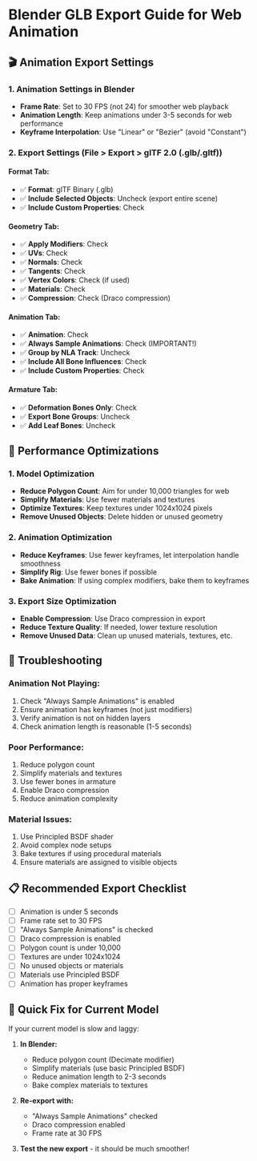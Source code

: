 # Blender GLB Export Guide for Web Animation

## 🎬 **Animation Export Settings**

### 1. **Animation Settings in Blender**

- **Frame Rate**: Set to 30 FPS (not 24) for smoother web playback
- **Animation Length**: Keep animations under 3-5 seconds for web performance
- **Keyframe Interpolation**: Use "Linear" or "Bezier" (avoid "Constant")

### 2. **Export Settings (File > Export > glTF 2.0 (.glb/.gltf))**

#### **Format Tab:**

- ✅ **Format**: glTF Binary (.glb)
- ✅ **Include Selected Objects**: Uncheck (export entire scene)
- ✅ **Include Custom Properties**: Check

#### **Geometry Tab:**

- ✅ **Apply Modifiers**: Check
- ✅ **UVs**: Check
- ✅ **Normals**: Check
- ✅ **Tangents**: Check
- ✅ **Vertex Colors**: Check (if used)
- ✅ **Materials**: Check
- ✅ **Compression**: Check (Draco compression)

#### **Animation Tab:**

- ✅ **Animation**: Check
- ✅ **Always Sample Animations**: Check (IMPORTANT!)
- ✅ **Group by NLA Track**: Uncheck
- ✅ **Include All Bone Influences**: Check
- ✅ **Include Custom Properties**: Check

#### **Armature Tab:**

- ✅ **Deformation Bones Only**: Check
- ✅ **Export Bone Groups**: Uncheck
- ✅ **Add Leaf Bones**: Uncheck

## 🚀 **Performance Optimizations**

### 1. **Model Optimization**

- **Reduce Polygon Count**: Aim for under 10,000 triangles for web
- **Simplify Materials**: Use fewer materials and textures
- **Optimize Textures**: Keep textures under 1024x1024 pixels
- **Remove Unused Objects**: Delete hidden or unused geometry

### 2. **Animation Optimization**

- **Reduce Keyframes**: Use fewer keyframes, let interpolation handle smoothness
- **Simplify Rig**: Use fewer bones if possible
- **Bake Animation**: If using complex modifiers, bake them to keyframes

### 3. **Export Size Optimization**

- **Enable Compression**: Use Draco compression in export
- **Reduce Texture Quality**: If needed, lower texture resolution
- **Remove Unused Data**: Clean up unused materials, textures, etc.

## 🔧 **Troubleshooting**

### **Animation Not Playing:**

1. Check "Always Sample Animations" is enabled
2. Ensure animation has keyframes (not just modifiers)
3. Verify animation is not on hidden layers
4. Check animation length is reasonable (1-5 seconds)

### **Poor Performance:**

1. Reduce polygon count
2. Simplify materials and textures
3. Use fewer bones in armature
4. Enable Draco compression
5. Reduce animation complexity

### **Material Issues:**

1. Use Principled BSDF shader
2. Avoid complex node setups
3. Bake textures if using procedural materials
4. Ensure materials are assigned to visible objects

## 📋 **Recommended Export Checklist**

- [ ] Animation is under 5 seconds
- [ ] Frame rate set to 30 FPS
- [ ] "Always Sample Animations" is checked
- [ ] Draco compression is enabled
- [ ] Polygon count is under 10,000
- [ ] Textures are under 1024x1024
- [ ] No unused objects or materials
- [ ] Materials use Principled BSDF
- [ ] Animation has proper keyframes

## 🎯 **Quick Fix for Current Model**

If your current model is slow and laggy:

1. **In Blender:**

   - Reduce polygon count (Decimate modifier)
   - Simplify materials (use basic Principled BSDF)
   - Reduce animation length to 2-3 seconds
   - Bake complex materials to textures

2. **Re-export with:**

   - "Always Sample Animations" checked
   - Draco compression enabled
   - Frame rate at 30 FPS

3. **Test the new export** - it should be much smoother!
